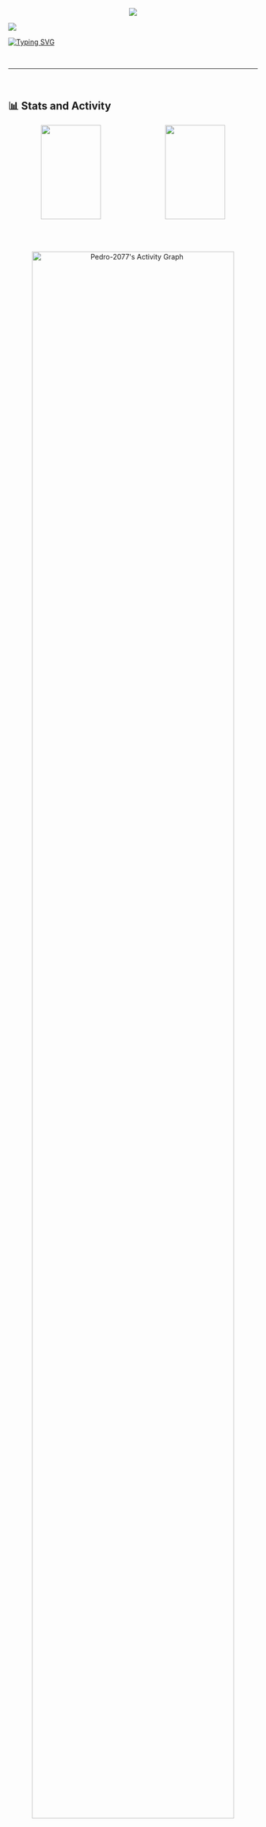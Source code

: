 <p align="center">
  <a href="https://github.com/Pedro-2077">
    <img src='https://user-images.githubusercontent.com/74038190/225813708-98b745f2-7d22-48cf-9150-083f1b00d6c9.gif'/></a>
  
</p>
<a href="https://visitcount.itsvg.in">
  <img src="https://visitcount.itsvg.in/api?id=Pedro-2077&label=Profile%20Views&color=11&icon=0&pretty=true" />
</a>

[![Typing SVG](https://readme-typing-svg.herokuapp.com/?color=9932CC&size=30&center=true&vCenter=true&width=1000&lines=HELLO+Worlds,+MY+NAME+is+Pedro+Vinicius;I+am+from+Niterói,+RJ+-+BRASIL;I+study+Information+Systems+at+UnilaSalle-RJ;Be+Welcome!+:%20)](https://git.io/typing-svg)

<br>
<!--
# 💫 About Me:
🔭 I’m currently working on<br>👯 I’m looking to collaborate on<br>🤝 I’m looking for help with<br>🌱 I’m currently learning<br>💬 Ask me about<br>⚡ Fun fact-->

---

<br>

<!--# 📊 GitHub Stats:-->
## 📊 Stats and Activity
<div align="center">

<img width="49%" height="190px" src="https://github-readme-stats.vercel.app/api?username=Pedro-2077&theme=dracula&hide_border=true&include_all_commits=false&count_private=true"/>
<img width="49%" height="190px" src="https://github-readme-stats.vercel.app/api/top-langs/?username=Pedro-2077&theme=dracula&hide_border=true&include_all_commits=false&count_private=true&layout=compact"/>

<br><br>

<a href="https://github.com/ashutosh00710/github-readme-activity-graph"><img width="90%" alt="Pedro-2077's Activity Graph" src="https://github-readme-activity-graph.vercel.app/graph/?username=Pedro-2077&bg_color=1F222E&color=F8D866&line=F85D7F&point=FFFFFF&hide_border=true" /></a>

</div>

<br>

# 💻 Tech Stack:
![C](https://img.shields.io/badge/c-%2300599C.svg?style=for-the-badge&logo=c&logoColor=white) ![C#](https://img.shields.io/badge/c%23-%23239120.svg?style=for-the-badge&logo=csharp&logoColor=white) ![CSS3](https://img.shields.io/badge/css3-%231572B6.svg?style=for-the-badge&logo=css3&logoColor=white) ![HTML5](https://img.shields.io/badge/html5-%23E34F26.svg?style=for-the-badge&logo=html5&logoColor=white) ![Java](https://img.shields.io/badge/java-%23ED8B00.svg?style=for-the-badge&logo=openjdk&logoColor=white) ![JavaScript](https://img.shields.io/badge/javascript-%23323330.svg?style=for-the-badge&logo=javascript&logoColor=%23F7DF1E) ![Markdown](https://img.shields.io/badge/markdown-%23000000.svg?style=for-the-badge&logo=markdown&logoColor=white) ![Heroku](https://img.shields.io/badge/heroku-%23430098.svg?style=for-the-badge&logo=heroku&logoColor=white) ![Oracle](https://img.shields.io/badge/Oracle-F80000?style=for-the-badge&logo=oracle&logoColor=white) ![Django](https://img.shields.io/badge/django-%23092E20.svg?style=for-the-badge&logo=django&logoColor=white) ![Jinja](https://img.shields.io/badge/jinja-white.svg?style=for-the-badge&logo=jinja&logoColor=black) ![Apache](https://img.shields.io/badge/apache-%23D42029.svg?style=for-the-badge&logo=apache&logoColor=white) ![MySQL](https://img.shields.io/badge/mysql-%2300000f.svg?style=for-the-badge&logo=mysql&logoColor=white) ![Postgres](https://img.shields.io/badge/postgres-%23316192.svg?style=for-the-badge&logo=postgresql&logoColor=white) ![SQLite](https://img.shields.io/badge/sqlite-%2307405e.svg?style=for-the-badge&logo=sqlite&logoColor=white) ![Adobe Photoshop](https://img.shields.io/badge/adobe%20photoshop-%2331A8FF.svg?style=for-the-badge&logo=adobe%20photoshop&logoColor=white) ![Canva](https://img.shields.io/badge/Canva-%2300C4CC.svg?style=for-the-badge&logo=Canva&logoColor=white) ![Figma](https://img.shields.io/badge/figma-%23F24E1E.svg?style=for-the-badge&logo=figma&logoColor=white) ![Windows Terminal](https://img.shields.io/badge/Windows%20Terminal-%234D4D4D.svg?style=for-the-badge&logo=windows-terminal&logoColor=white) ![PHP](https://img.shields.io/badge/php-%23777BB4.svg?style=for-the-badge&logo=php&logoColor=white) ![Python](https://img.shields.io/badge/python-3670A0?style=for-the-badge&logo=python&logoColor=ffdd54)
## 🌐 Socials:
[![LinkedIn](https://img.shields.io/badge/LinkedIn-%230077B5.svg?logo=linkedin&logoColor=white)](https://linkedin.com/in/https://www.linkedin.com/in/pedro-vinicius-b44325288/) 

### 🔝 Top Contributed Repo
<div align='center'>

![](https://github-contributor-stats.vercel.app/api?username=Pedro-2077&limit=5&theme=dracula&combine_all_yearly_contributions=true)

</div>



<!-- Proudly created with GPRM ( https://gprm.itsvg.in ) -->
